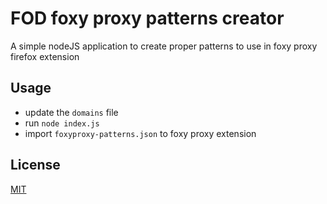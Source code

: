 # FOD foxy proxy patterns creator

A simple nodeJS application to create proper patterns to use in foxy proxy firefox extension

## Usage

- update the `domains` file
- run `node index.js`
- import `foxyproxy-patterns.json` to foxy proxy extension

## License
[MIT](http://opensource.org/licenses/MIT)
